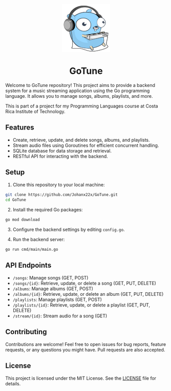 <p align="center">
  <img src="docs/logo.svg" alt="Logo" width="150" height="150">
</p>

<h1 align="center">
    GoTune
</h1>

Welcome to GoTune repository! This project aims to provide a backend system for a
music streaming application using the Go programming language. It allows you to
manage songs, albums, playlists, and more.

This is part of a project for my Programming Languages course at Costa Rica 
Institute of Technology.

## Features

- Create, retrieve, update, and delete songs, albums, and playlists.
- Stream audio files using Goroutines for efficient concurrent handling.
- SQLite database for data storage and retrieval.
- RESTful API for interacting with the backend.

## Setup

1. Clone this repository to your local machine:

```bash
git clone https://github.com/Johanx22x/GoTune.git
cd GoTune
```

2. Install the required Go packages:

```bash 
go mod download
```

3. Configure the backend settings by editing `config.go`.

4. Run the backend server:

```bash 
go run cmd/main/main.go
```

## API Endpoints

- `/songs`: Manage songs (GET, POST)
- `/songs/{id}`: Retrieve, update, or delete a song (GET, PUT, DELETE)
- `/albums`: Manage albums (GET, POST)
- `/albums/{id}`: Retrieve, update, or delete an album (GET, PUT, DELETE)
- `/playlists`: Manage playlists (GET, POST)
- `/playlists/{id}`: Retrieve, update, or delete a playlist (GET, PUT, DELETE)
- `/stream/{id}`: Stream audio for a song (GET)


## Contributing

Contributions are welcome! Feel free to open issues for bug reports, feature
requests, or any questions you might have. Pull requests are also accepted.

## License

This project is licensed under the MIT License. See the [LICENSE](LICENSE) file
for details.

